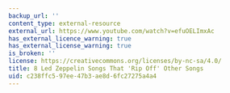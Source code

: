 ```yaml
---
backup_url: ''
content_type: external-resource
external_url: https://www.youtube.com/watch?v=efuOELImxAc
has_external_licence_warning: true
has_external_license_warning: true
is_broken: ''
license: https://creativecommons.org/licenses/by-nc-sa/4.0/
title: 8 Led Zeppelin Songs That 'Rip Off' Other Songs
uid: c238ffc5-97ee-47b3-ae8d-6fc27275a4a4
---
```

